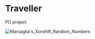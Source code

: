 # Traveller
PO project

![Marsaglia's_Xorshift_Random_Numbers]("/RPG_Traveller/Marsaglia's_Xorshift_Random_Numbers.h")
